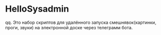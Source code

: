 # HelloSysadmin
qq. Это набор скриптов для удалённого запуска смешнявок(картинки, проги, звуки) на электронной доске через телеграмм бота.
